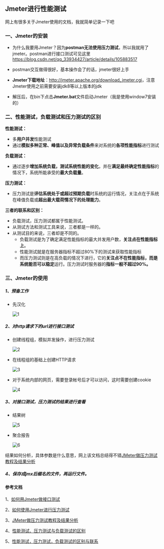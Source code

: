## Jmeter进行性能测试

网上有很多关于Jmeter使用的文档，我就简单记录一下吧

### 一、Jmeter的安装

- 为什么我要用Jmeter？因为**postman无法使用压力测试**，所以我就用了jmeter。postman进行接口测试可见这里<https://blog.csdn.net/qq_33934427/article/details/105883517>
- postman交互做得很好，基本操作会了的话，jmeter很好上手


- **Jmeter下载地址**：<http://jmeter.apache.org/download_jmeter.cgi>，注意Jmeter使用之前需要安装jdk8等以上版本的jdk
- 解压后，在bin下点击**Jmeter.bat**文件启动Jmeter（我是使用window7安装的）

### 二、性能测试，负载测试和压力测试的区别

**性能测试：**

- 多**用户并发**性能测试
- 通过**模拟多种正常、峰值以及异常负载条件**来对系统的**各项性能指标**进行测试

**负载测试：**

- 通过逐步**增加系统负载，测试系统性能的变化**，并在**满足最终确定性能指标**的情况下，系统所能承受的**最大负载量**。

**压力测试：**

- 压力测试是**评估系统处于或超过预期负载**时系统的运行情况，关注点在于系统在峰值负载或**超出最大载荷情况下的处理能力**。

**三者的联系和区别：**

- 负载测试，压力测试都属于性能测试。
- 从测试方法和测试工具来说，三者都是一样的。
- 从测试目的来说，三者却是不同的。
  - 负载测试是为了确定满足性能指标的最大并发用户数，**关注点在性能指标上**。
  - 性能测试就是在服务器指标不超过80%下的测试来获取性能指标
  - 而压力测试则是在高负载的情况下进行，它的**关注点不在性能指标，而是系统能否可以稳定**运行。压力测试时服务器的**指标一般不超过90%。**

### 三、Jmeter的使用

##### 1、预备工作

- 先汉化

  ![1](./img/1.jpg)

##### 2、对http请求下的url进行接口测试

- 创建线程组，模拟并发操作，进行压力测试

  ![2](/img/2.jpg)

- 在线程组的基础上创建HTTP请求

  ![3](./img/3.jpg)

- 对于系统内部的网页，需要登录帐号后才可以访问，这时需要创建cookie

  ![4](./img/4.jpg)

##### 3、对接口测试，压力测试的结果进行查看

- 结果树

  ![5](./img/5.jpg)

- 聚合报告

  ![6](./img/6.jpg)

结果如何分析，具体参数是什么意思，网上该文档总结得不错[JMeter做压力测试教程及结果分析](https://blog.csdn.net/weixin_39089928/article/details/87369101?utm_medium=distribute.pc_relevant_right.none-task-blog-BlogCommendFromBaidu-1&depth_1-utm_source=distribute.pc_relevant_right.none-task-blog-BlogCommendFromBaidu-1)

##### 4、保存成jmx后缀名的文件，再运行文件。

#### 参考文档

1、[如何用Jmeter做接口测试](https://www.cnblogs.com/Sean-Pan/p/8571240.html)

2、[如何使用Jmeter进行压力测试](https://www.cnblogs.com/Sean-Pan/p/8622077.html)

3、[JMeter做压力测试教程及结果分析](https://blog.csdn.net/weixin_39089928/article/details/87369101?utm_medium=distribute.pc_relevant_right.none-task-blog-BlogCommendFromBaidu-1&depth_1-utm_source=distribute.pc_relevant_right.none-task-blog-BlogCommendFromBaidu-1)

4、[性能测试、压力测试与负载测试的区别](https://blog.csdn.net/super_vicky/article/details/99460617?utm_medium=distribute.pc_relevant.none-task-blog-BlogCommendFromBaidu-3&depth_1-utm_source=distribute.pc_relevant.none-task-blog-BlogCommendFromBaidu-3)

5、[性能测试，压力测试，负载测试的区别与联系](https://blog.csdn.net/LANNY8588/article/details/89677367)